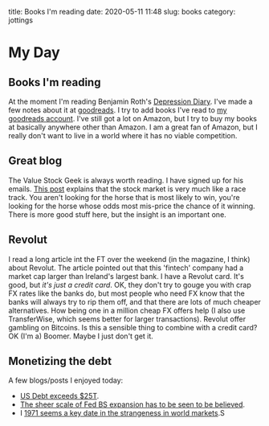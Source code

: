 title: Books I'm reading
date: 2020-05-11 11:48
slug: books
category: jottings

# My Day

## Books I'm reading

At the moment I'm reading Benjamin Roth's 
[Depression Diary](https://www.goodreads.com/notes/35451863-the-great-depression/30000791-stephen-hemingway?ref=bsop).
I've made a few notes about it at [goodreads](https://goodreads.com). I try to add books I've read to [my goodreads account](https://www.goodreads.com/user/show/30000791-stephen-hemingway). 
I've still got a lot on Amazon, but I try to buy my books at basically anywhere other than Amazon.
I am a great fan of Amazon, but I really don't want to live in a world where it has no viable competition.

## Great blog

The Value Stock Geek is always worth reading. I have signed up for his emails. 
[This post](https://valuestockgeek.com/2020/05/09/horse-racing-value-investing/) 
explains that the stock market is very much like a race track. 
You aren't looking for the horse that is most likely to win, 
you're looking for the horse whose odds most mis-price the chance of it winning.
There is more good stuff here, but the insight is an important one.

## Revolut

I read a long article int the FT over the weekend (in the magazine, I think) about Revolut.
The article pointed out that this 'fintech' company had a market cap larger than 
Ireland's largest bank. I have a Revolut card. It's good, but *it's just a credit card*. 
OK, they don't try to gouge you with crap FX rates like the banks do,
but most people who need FX know that the banks will always try to rip them off,
and that there are lots of much cheaper alternatives.
How being one in a million cheap FX offers help (I also use TransferWise, which seems better for larger transactions).
Revolut offer gambling on Bitcoins. Is this a sensible thing to combine with a credit card?
OK (I'm a) Boomer. Maybe I just don't get it.

## Monetizing the debt

A few blogs/posts I enjoyed today:

* [US Debt exceeds $25T](https://themarketear.com/posts/cE462EMD95).
* [The sheer scale of Fed BS expansion has to be seen to be believed](https://themarketear.com/posts/ceSA55zTYl).
* I [1971 seems a key date in the strangeness in world markets](https://wtfhappenedin1971.com/).S
